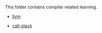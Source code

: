 This folder contains compiler related learning.

- [llvm](./llvm/Readme.md)

- [call-stack](./call-stack/Readme.md)

